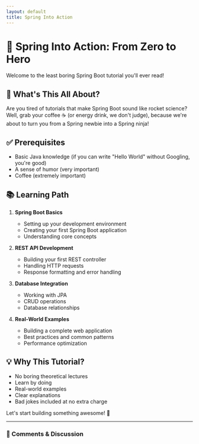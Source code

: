 ```yaml
---
layout: default
title: Spring Into Action
---
```


# 🌱 Spring Into Action: From Zero to Hero

Welcome to the least boring Spring Boot tutorial you'll ever read! 

## 🤔 What's This All About?
Are you tired of tutorials that make Spring Boot sound like rocket science? 
Well, grab your coffee ☕ (or energy drink, we don't judge), because we're about 
to turn you from a Spring newbie into a Spring ninja! 

## ✅ Prerequisites
- Basic Java knowledge (if you can write "Hello World" without Googling, you're good)
- A sense of humor (very important)
- Coffee (extremely important)

## 📚 Learning Path

1. **Spring Boot Basics**
   - Setting up your development environment
   - Creating your first Spring Boot application
   - Understanding core concepts

2. **REST API Development**
   - Building your first REST controller
   - Handling HTTP requests
   - Response formatting and error handling

3. **Database Integration**
   - Working with JPA
   - CRUD operations
   - Database relationships

4. **Real-World Examples**
   - Building a complete web application
   - Best practices and common patterns
   - Performance optimization

## 💡 Why This Tutorial?
- No boring theoretical lectures
- Learn by doing
- Real-world examples
- Clear explanations
- Bad jokes included at no extra charge

Let's start building something awesome! 🚀

---
### 💬 Comments & Discussion

<script src="https://giscus.app/client.js"
        data-repo="minweny/spring-zero-to-hero"
        data-repo-id="R_kgDOO2Ofug"
        data-category="General"
        data-category-id="DIC_kwDOO2Ofus4CrDkc"
        data-mapping="pathname"
        data-strict="0"
        data-reactions-enabled="1"
        data-emit-metadata="0"
        data-input-position="bottom"
        data-theme="light"
        data-lang="en"
        crossorigin="anonymous"
        async>
</script>
<div class="giscus"></div>
